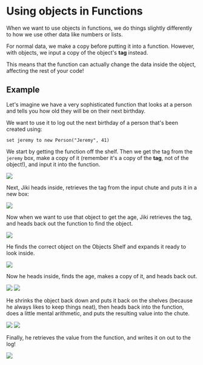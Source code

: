 # Using objects in Functions

When we want to use objects in functions, we do things slightly differently to how we use other data like numbers or lists.

For normal data, we make a copy before putting it into a function.
However, with objects, we input a copy of the object's **tag** instead.

This means that the function can actually change the data inside the object, affecting the rest of your code!

## Example

Let's imagine we have a very sophisticated function that looks at a person and tells you how old they will be on their next birthday.

We want to use it to log out the next birthday of a person that's been created using:

```jikiscript
set jeremy to new Person("Jeremy", 41)
```

We start by getting the function off the shelf.
Then we get the tag from the `jeremy` box, make a copy of it (remember it's a copy of the **tag**, not of the object!), and input it into the function.

<img src="https://assets.exercism.org/bootcamp/diagrams/objects-in-functions-1.png" class="diagram"/>

Next, Jiki heads inside, retrieves the tag from the input chute and puts it in a new box:

<img src="https://assets.exercism.org/bootcamp/diagrams/objects-in-functions-2.png" class="diagram"/>

Now when we want to use that object to get the age, Jiki retrieves the tag, and heads back out the function to find the object.

<img src="https://assets.exercism.org/bootcamp/diagrams/objects-in-functions-3.png" class="diagram"/>

He finds the correct object on the Objects Shelf and expands it ready to look inside.

<img src="https://assets.exercism.org/bootcamp/diagrams/objects-in-functions-4.png" class="diagram"/>

Now he heads inside, finds the age, makes a copy of it, and heads back out.

<img src="https://assets.exercism.org/bootcamp/diagrams/objects-in-functions-5.png" class="diagram"/>

<img src="https://assets.exercism.org/bootcamp/diagrams/objects-in-functions-6.png" class="diagram"/>

He shrinks the object back down and puts it back on the shelves (because he always likes to keep things neat), then heads back into the function, does a little mental arithmetic, and puts the resulting value into the chute.

<img src="https://assets.exercism.org/bootcamp/diagrams/objects-in-functions-7.png" class="diagram"/>

<img src="https://assets.exercism.org/bootcamp/diagrams/objects-in-functions-8.png" class="diagram"/>

Finally, he retrieves the value from the function, and writes it on out to the log!

<img src="https://assets.exercism.org/bootcamp/diagrams/objects-in-functions-9.png" class="diagram"/>
